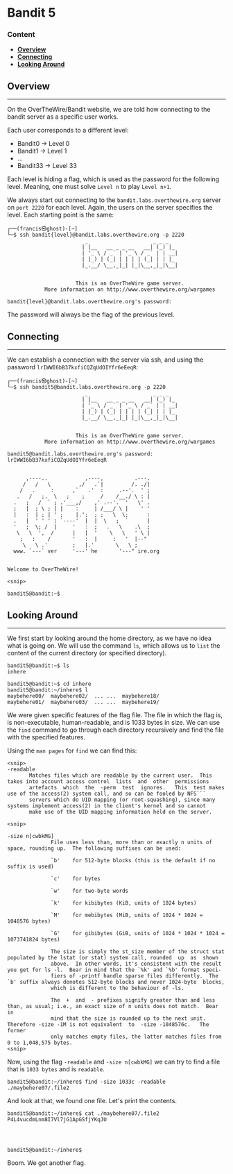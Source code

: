# Bandit 5

### Content
- **[Overview](#Overview)**
- **[Connecting](#Connecting)**
- **[Looking Around](#Looking-Around)**


## Overview

-----------------
On the OverTheWire/Bandit website, we are told how connecting to the bandit server as a specific user works.

Each user corresponds to a different level:
- Bandit0 -> Level 0
- Bandit1 -> Level 1
- ...
- Bandit33 -> Level 33

Each level is hiding a flag, which is used as the password for the following level. Meaning, one must solve `Level n` to play `Level n+1`.

We always start out connecting to the `bandit.labs.overthewire.org` server on `port 2220` for each level.
Again, the users on the server specifies the level. Each starting point is the same:

``` commandline
┌──(francis㉿ghost)-[~]
└─$ ssh bandit{level}@bandit.labs.overthewire.org -p 2220
                         _                     _ _ _   
                        | |__   __ _ _ __   __| (_) |_ 
                        | '_ \ / _` | '_ \ / _` | | __|
                        | |_) | (_| | | | | (_| | | |_ 
                        |_.__/ \__,_|_| |_|\__,_|_|\__|
                                                       

                      This is an OverTheWire game server. 
            More information on http://www.overthewire.org/wargames

bandit{level}@bandit.labs.overthewire.org's password: 
```

The password will always be the flag of the previous level.


## Connecting

--------------

We can establish a connection with the server via ssh, and using the password `lrIWWI6bB37kxfiCQZqUdOIYfr6eEeqR`:

``` commandline
┌──(francis㉿ghost)-[~]
└─$ ssh bandit5@bandit.labs.overthewire.org -p 2220
                         _                     _ _ _   
                        | |__   __ _ _ __   __| (_) |_ 
                        | '_ \ / _` | '_ \ / _` | | __|
                        | |_) | (_| | | | | (_| | | |_ 
                        |_.__/ \__,_|_| |_|\__,_|_|\__|
                                                       

                      This is an OverTheWire game server. 
            More information on http://www.overthewire.org/wargames

bandit5@bandit.labs.overthewire.org's password: lrIWWI6bB37kxfiCQZqUdOIYfr6eEeqR


      ,----..            ,----,          .---.
     /   /   \         ,/   .`|         /. ./|
    /   .     :      ,`   .'  :     .--'.  ' ;
   .   /   ;.  \   ;    ;     /    /__./ \ : |
  .   ;   /  ` ; .'___,/    ,' .--'.  '   \' .
  ;   |  ; \ ; | |    :     | /___/ \ |    ' '
  |   :  | ; | ' ;    |.';  ; ;   \  \;      :
  .   |  ' ' ' : `----'  |  |  \   ;  `      |
  '   ;  \; /  |     '   :  ;   .   \    .\  ;
   \   \  ',  /      |   |  '    \   \   ' \ |
    ;   :    /       '   :  |     :   '  |--"
     \   \ .'        ;   |.'       \   \ ;
  www. `---` ver     '---' he       '---" ire.org


Welcome to OverTheWire!

<snip>

bandit5@bandit:~$ 
```

## Looking Around

--------------
We first start by looking around the home directory, as we have no idea what is going on. We will use the command `ls`,
which allows us to `list` the content of the current directory (or specified directory).

``` commandline
bandit5@bandit:~$ ls
inhere
```

``` commandline
bandit5@bandit:~$ cd inhere
bandit5@bandit:~/inhere$ l
maybehere00/  maybehere02/  ... ...  maybehere18/
maybehere01/  maybehere03/  ... ...  maybehere19/
```

We were given specific features of the flag file. The file in which the flag is, is non-executable, human-readable, and is 1033 bytes in size.
We can use the `find` command to go through each directory recursively and find the file with the specified features.

Using the `man pages` for `find` we can find this:

``` commandline
<snip>
-readable
       Matches files which are readable by the current user.  This takes into account access control  lists  and  other  permissions
       artefacts  which  the  -perm  test  ignores.   This  test makes use of the access(2) system call, and so can be fooled by NFS```
       servers which do UID mapping (or root-squashing), since many systems implement access(2) in the client's kernel and so cannot
       make use of the UID mapping information held on the server.   

<snip>

-size n[cwbkMG]
              File uses less than, more than or exactly n units of space, rounding up.  The following suffixes can be used:

              `b'    for 512-byte blocks (this is the default if no suffix is used)

              `c'    for bytes

              `w'    for two-byte words

              `k'    for kibibytes (KiB, units of 1024 bytes)

              `M'    for mebibytes (MiB, units of 1024 * 1024 = 1048576 bytes)

              `G'    for gibibytes (GiB, units of 1024 * 1024 * 1024 = 1073741824 bytes)

              The size is simply the st_size member of the struct stat populated by the lstat (or stat) system call, rounded  up  as  shown
              above.  In other words, it's consistent with the result you get for ls -l.  Bear in mind that the `%k' and `%b' format speci‐
              fiers of -printf handle sparse files differently.  The `b' suffix always denotes 512-byte blocks and never 1024-byte  blocks,
              which is different to the behaviour of -ls.

              The  +  and  - prefixes signify greater than and less than, as usual; i.e., an exact size of n units does not match.  Bear in
              mind that the size is rounded up to the next unit.  Therefore -size -1M is not equivalent  to  -size -1048576c.   The  former
              only matches empty files, the latter matches files from 0 to 1,048,575 bytes.
<snip>
```

Now, using the flag `-readable` and `-size n[cwbkMG]` we can try to find a file that is `1033 bytes` and is `readable`.

``` commandline
bandit5@bandit:~/inhere$ find -size 1033c -readable
./maybehere07/.file2
```

And look at that, we found one file. Let's print the contents.

``` commandline 
bandit5@bandit:~/inhere$ cat ./maybehere07/.file2
P4L4vucdmLnm8I7Vl7jG1ApGSfjYKqJU




bandit5@bandit:~/inhere$ 
```

Boom. We got another flag.


